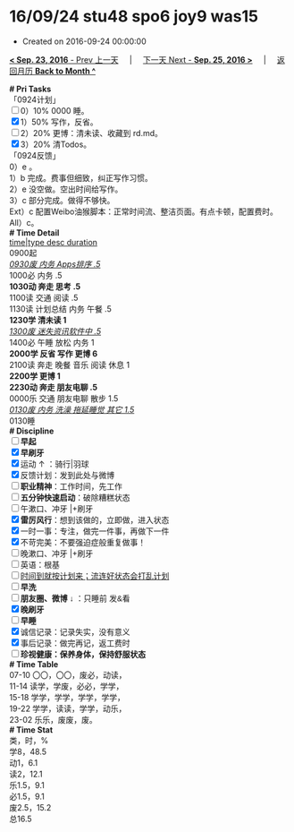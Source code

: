 # 16/09/24 stu48 spo6 joy9 was15

- Created on 2016-09-24 00:00:00

[**< Sep. 23, 2016** - Prev 上一天](/lifelogs/2016/09/d23.md) &nbsp; &nbsp; | &nbsp; &nbsp; [下一天 Next - **Sep. 25, 2016 >**](/lifelogs/2016/09/d25.md) &nbsp; &nbsp; |  &nbsp; &nbsp; [返回月历 **Back to Month ^**](/lifelogs/2016/09/index.md)
<br/><div><div><div><div><b># Pri Tasks</b></div></div><div><div>「0924计划」</div></div><div><input type="checkbox"/>0）10% 0000 睡。</div><div><input checked="true" type="checkbox"/>1）50% 写作，反省。</div><div><input type="checkbox"/>2）20% 更博：清未读、收藏到 rd.md。</div><div><input checked="true" type="checkbox"/>3）20% 清Todos。</div><div><div><div></div></div></div></div></div><div>「0924反馈」</div><div>0）e 。</div><div><div>1）b 完成。费事但细致，纠正写作习惯。</div><div>2）e 没空做。空出时间给写作。</div><div>3）c 部分完成。做得不够快。</div></div><div>Ext）c 配置Weibo油猴脚本：正常时间流、整洁页面。有点卡顿，配置费时。</div><div>All）c。</div><div><div><div><div><b># Time Detail</b></div></div><div><u>time|type desc duration</u></div></div><div>0900起</div><div><i><u>0930废 内务 Apps排序 .5</u></i></div><div>1000必 内务 .5</div><div><b>1030动 奔走 思考 .5</b></div><div>1100读 交通 阅读 .5</div><div></div><div><div>1130读 计划总结 内务 午餐 .5</div></div><div><b>1230学 清未读 1</b></div><div><i><u>1300废 迷失资讯软件中 .5</u></i></div><div>1400必 午睡 放松 内务 1</div><div><b>2000学 反省 写作 更博 6</b></div><div>2100读 奔走 晚餐 音乐 阅读 休息 1</div></div><div><div><b>2200学 更博 1</b></div><div><b>2230动 奔走 朋友电聊 .5</b></div><div>0000乐 交通 朋友电聊 散步 1.5</div><div><i><u>0130废 内务 洗澡 拖延睡觉 其它 1.5</u></i></div><div><div><div><div><div><div>0130睡</div><div><b># Discipline</b></div></div><div><div><b><input type="checkbox"/>早起</b></div><div><input checked="true" type="checkbox"/><b>早刷牙</b></div></div><div><input checked="true" type="checkbox"/>运动 ↑ ：骑行|羽球</div><div><div><input checked="true" type="checkbox"/>反馈计划：发到此处与微博</div><div><input type="checkbox"/><b>职业精神</b>：工作时间，先工作</div><div><input type="checkbox"/><b>五分钟快速启动</b>：破除糟糕状态</div><div><input type="checkbox"/>午漱口、冲牙 |+刷牙</div><div><input checked="true" type="checkbox"/><b>雷厉风行</b>：想到该做的，立即做，进入状态</div><div><input checked="true" type="checkbox"/><a dir="ltr"/><a dir="ltr">一时</a>一事：专注，做完一件事，再做下一件</div><div><input checked="true" type="checkbox"/>不苛完美：不要强迫症般重复做事！</div><div><input type="checkbox"/>晚漱口、冲牙 |+刷牙</div><div><input type="checkbox"/>英语：根基</div><div><u><input type="checkbox"/>时间到就按计划来；流连好状态会打乱计划</u></div><div><input type="checkbox"/><b>早洗</b></div><div><b style="font-family:gotham, helvetica, arial, sans-serif;font-size:14px;"><input type="checkbox"/>朋友圈、微博</b> <span style="font-family:gotham, helvetica, arial, sans-serif;font-size:14px;">↓ ：只睡前 发&amp;看</span></div><div><b><input checked="true" type="checkbox"/>晚刷牙</b></div><div><input type="checkbox"/><b>早睡</b></div><div><div><input checked="true" type="checkbox"/>诚信记录：记录失实，没有意义</div><div><input checked="true" type="checkbox"/>事后记录：做完再记，返工费时</div></div><div style="font-family:gotham, helvetica, arial, sans-serif;font-size:14px;"><b><input type="checkbox"/>珍视健康：保养身体，保持舒服状态</b></div><div><b># Time Table</b></div><div>07-10 〇〇，〇〇，废必，动读，</div><div>11-14 读学，学废，必必，学学，</div><div>15-18 学学，学学，学学，学学，</div><div>19-22 学学，读读，学学，动乐，</div><div>23-02 乐乐，废废，废。</div><div><b># Time Stat</b></div><div>类，时，%</div><div>学8，48.5</div><div>动1，6.1</div><div>读2，12.1</div><div>乐1.5，9.1</div><div>必1.5，9.1</div><div>废2.5，15.2</div><div>总16.5</div>

